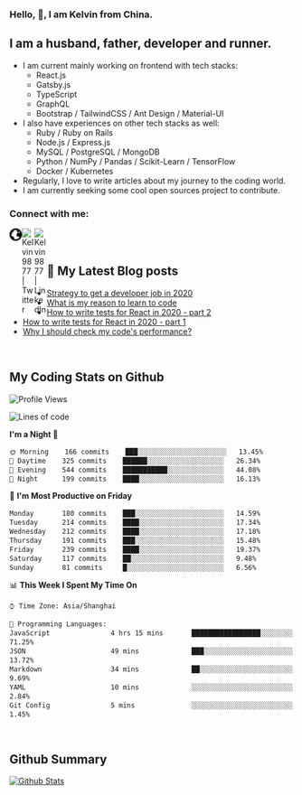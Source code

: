 ### Hello, 👋, I am Kelvin from China.

## I am a husband, father, developer and runner.

- I am current mainly working on frontend with tech stacks:
  - React.js
  - Gatsby.js
  - TypeScript
  - GraphQL
  - Bootstrap / TailwindCSS / Ant Design / Material-UI
- I also have experiences on other tech stacks as well:
  - Ruby / Ruby on Rails
  - Node.js / Express.js
  - MySQL / PostgreSQL / MongoDB
  - Python / NumPy / Pandas / Scikit-Learn / TensorFlow
  - Docker / Kubernetes
- Regularly, I love to write articles about my journey to the coding world.
- I am currently seeking some cool open sources project to contribute.

### Connect with me:

[<img align="left" alt="kelvinliang.cn" width="22px" src="https://raw.githubusercontent.com/iconic/open-iconic/master/svg/globe.svg" />][website]
[<img align="left" alt="Kelvin9877 | Twitter" width="22px" src="https://cdn.jsdelivr.net/npm/simple-icons@v3/icons/twitter.svg" />][twitter]
[<img align="left" alt="Kelvin9877 | LinkedIn" width="22px" src="https://cdn.jsdelivr.net/npm/simple-icons@v3/icons/linkedin.svg" />][linkedin]

<br />
<br />

## 📕 My Latest Blog posts

<!-- BLOG-POST-LIST:START -->
- [Strategy to get a developer job in 2020](https://dev.to/kelvin9877/what-is-my-strategy-to-get-a-job-in-frontend-39gg)
- [What is my reason to learn to code](https://dev.to/kelvin9877/what-is-my-reason-to-learn-to-code-6k2)
- [How to write tests for React in 2020 - part 2](https://dev.to/kelvin9877/how-to-write-tests-for-react-in-2020-part-2-26h)
- [How to write tests for React in 2020 - part 1](https://dev.to/kelvin9877/how-to-write-tests-for-react-in-2020-4oai)
- [Why I should check my code's performance?](https://dev.to/kelvin9877/why-i-should-check-the-performance-of-my-code-19cl)
<!-- BLOG-POST-LIST:END -->

<br />

## My Coding Stats on Github

<!--START_SECTION:waka-->
![Profile Views](http://img.shields.io/badge/Profile%20Views-103-blue)

![Lines of code](https://img.shields.io/badge/From%20Hello%20World%20I%27ve%20Written-2.1%20million%20lines%20of%20code-blue)

**I'm a Night 🦉** 

```text
🌞 Morning    166 commits    ███░░░░░░░░░░░░░░░░░░░░░░   13.45% 
🌆 Daytime    325 commits    ██████░░░░░░░░░░░░░░░░░░░   26.34% 
🌃 Evening    544 commits    ███████████░░░░░░░░░░░░░░   44.08% 
🌙 Night      199 commits    ████░░░░░░░░░░░░░░░░░░░░░   16.13%

```
📅 **I'm Most Productive on Friday** 

```text
Monday       180 commits    ███░░░░░░░░░░░░░░░░░░░░░░   14.59% 
Tuesday      214 commits    ████░░░░░░░░░░░░░░░░░░░░░   17.34% 
Wednesday    212 commits    ████░░░░░░░░░░░░░░░░░░░░░   17.18% 
Thursday     191 commits    ███░░░░░░░░░░░░░░░░░░░░░░   15.48% 
Friday       239 commits    ████░░░░░░░░░░░░░░░░░░░░░   19.37% 
Saturday     117 commits    ██░░░░░░░░░░░░░░░░░░░░░░░   9.48% 
Sunday       81 commits     █░░░░░░░░░░░░░░░░░░░░░░░░   6.56%

```


📊 **This Week I Spent My Time On** 

```text
⌚︎ Time Zone: Asia/Shanghai

💬 Programming Languages: 
JavaScript               4 hrs 15 mins       █████████████████░░░░░░░░   71.25% 
JSON                     49 mins             ███░░░░░░░░░░░░░░░░░░░░░░   13.72% 
Markdown                 34 mins             ██░░░░░░░░░░░░░░░░░░░░░░░   9.69% 
YAML                     10 mins             ░░░░░░░░░░░░░░░░░░░░░░░░░   2.84% 
Git Config               5 mins              ░░░░░░░░░░░░░░░░░░░░░░░░░   1.45%

```


<!--END_SECTION:waka-->

<br />

## Github Summary

[![Github Stats](https://get-github-stats.vercel.app/api?username=kelvin8773&show_icons=true)](https://github.com/kelvin8773)

[website]: https://kelvinliang.cn
[twitter]: https://twitter.com/kelvin9877
[linkedin]: https://linkedin.com/in/kelvin9877
